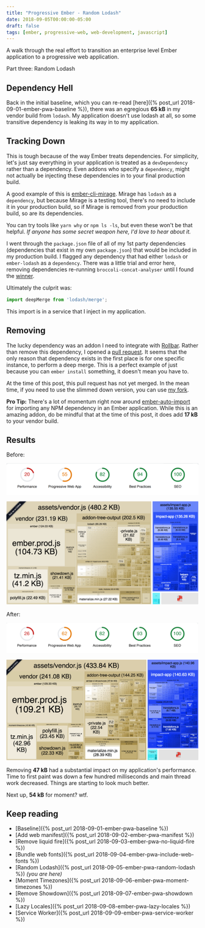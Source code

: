 ```yaml
---
title: "Progressive Ember - Random Lodash"
date: 2018-09-05T00:00:00-05:00
draft: false
tags: [ember, progressive-web, web-development, javascript]
---
```


A walk through the real effort to transition an enterprise level Ember application to a progressive web application.

Part three: Random Lodash
<!--more-->

## Dependency Hell
Back in the initial baseline, which you can re-read [here]({% post_url 2018-09-01-ember-pwa-baseline %}), there was an egregious **65 kB** in my vendor build from `lodash`. My application doesn't use lodash at all, so some transitive dependency is leaking its way in to my application.

## Tracking Down
This is tough because of the way Ember treats dependencies. For simplicity, let's just say everything in your application is treated as a `devDependency` rather than a dependency. Even addons who specify a `dependency`, might not actually be injecting these dependencies in to your final production build.

A good example of this is [ember-cli-mirage](https://github.com/samselikoff/ember-cli-mirage). Mirage has `lodash` as a `dependency`, but because Mirage is a testing tool, there's no need to include it in your production build, so if Mirage is removed from your production build, so are its dependencies.

You can try tools like `yarn why` or `npm ls -ls`, but even these won't be that helpful. _If anyone has some secret weapon here, I'd love to hear about it._

I went through the `package.json` file of all of my 1st party dependencies (dependencies that exist in my own `package.json`) that would be included in my production build. I flagged any dependency that had either `lodash` or `ember-lodash` as a `dependency`. There was a little trial and error here, removing dependencies re-running `broccoli-concat-analyser` until I found the [winner](https://github.com/Exelord/ember-rollbar-client).

Ultimately the culprit was:

```javascript
import deepMerge from 'lodash/merge';
```

This import is in a service that I inject in my application.

## Removing
The lucky dependency was an addon I need to integrate with [Rollbar](https://rollbar.com/). Rather than remove this dependency, I opened a [pull request](https://github.com/Exelord/ember-rollbar-client/pull/35). It seems that the only reason that dependency exists in the first place is for one specific instance, to perform a deep merge. This is a perfect example of just because you can `ember install` something, it doesn't mean you have to.

At the time of this post, this pull request has not yet merged. In the mean time, if you need to use the slimmed down version, you can use [my fork](https://github.com/jonpitch/ember-rollbar-client/tree/no-lodash).

**Pro Tip:** There's a lot of momentum right now around [ember-auto-import](https://github.com/ef4/ember-auto-import) for importing any NPM dependency in an Ember application. While this is an amazing addon, do be mindful that at the time of this post, it does add **17 kB** to your vendor build.

## Results
Before:

![Include Fonts Lighthouse](images/include-fonts-lighthouse.png "Include Fonts - Lighthouse")

![No Liquid Fire - Build](images/no-liquid-fire-build.png "No Liquid Fire - Build")

After:

![No Lodash Lighthouse](images/no-lodash-lighthouse.png "No Lodash - Lighthouse")

![No Lodash - Build](images/no-lodash-build.png "No Lodash - Build")

Removing **47 kB** had a substantial impact on my application's performance. Time to first paint was down a few hundred milliseconds and main thread work decreased. Things are starting to look much better.

Next up, **54 kB** for moment? wtf.

## Keep reading
- [Baseline]({% post_url 2018-09-01-ember-pwa-baseline %}) 
- [Add web manifest]({% post_url 2018-09-02-ember-pwa-manifest %}) 
- [Remove liquid fire]({% post_url 2018-09-03-ember-pwa-no-liquid-fire %}) 
- [Bundle web fonts]({% post_url 2018-09-04-ember-pwa-include-web-fonts %}) 
- [Random Lodash]({% post_url 2018-09-05-ember-pwa-random-lodash %}) _(you are here)_
- [Moment Timezones]({% post_url 2018-09-06-ember-pwa-moment-timezones %})
- [Remove Showdown]({% post_url 2018-09-07-ember-pwa-showdown %})
- [Lazy Locales]({% post_url 2018-09-08-ember-pwa-lazy-locales %})
- [Service Worker]({% post_url 2018-09-09-ember-pwa-service-worker %})